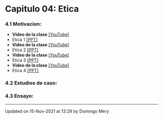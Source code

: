 
# Capitulo 04: Etica
### 4.1 Motivacion:
* **Video de la clase** [[YouTube]](https://youtu.be/por-grabar)
* Etica 1 [[PPT]](https://github.com/domingomery/vision/blob/master/clases/Cap04_Etica/presentations/CV04_Pending.pptx)
* **Video de la clase** [[YouTube]](https://youtu.be/por-grabar)
* Etica 2 [[PPT]](https://github.com/domingomery/vision/blob/master/clases/Cap04_Etica/presentations/CV04_Pending.pptx)
* **Video de la clase** [[YouTube]](https://youtu.be/por-grabar)
* Etica 3 [[PPT]](https://github.com/domingomery/vision/blob/master/clases/Cap04_Etica/presentations/CV04_Pending.pptx)
* **Video de la clase** [[YouTube]](https://youtu.be/por-grabar)
* Etica 4 [[PPT]](https://github.com/domingomery/vision/blob/master/clases/Cap04_Etica/presentations/CV04_Pending.pptx)
### 4.2 Estudios de caso:
### 4.3 Ensayo:
---


Updated on 15-Nov-2021 at 13:29 by Domingo Mery

